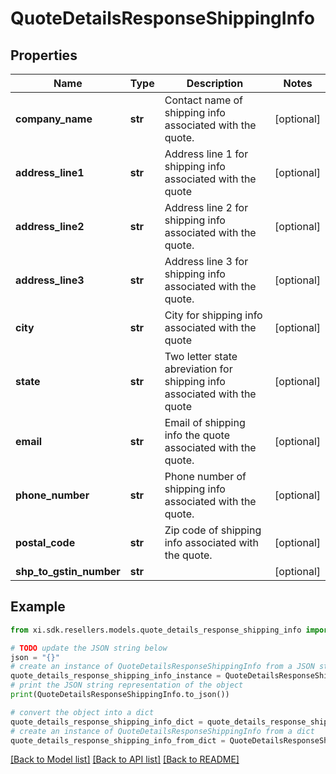 # QuoteDetailsResponseShippingInfo


## Properties

Name | Type | Description | Notes
------------ | ------------- | ------------- | -------------
**company_name** | **str** | Contact name  of shipping info associated with the quote. | [optional] 
**address_line1** | **str** | Address line 1 for shipping info associated with the quote | [optional] 
**address_line2** | **str** | Address line 2 for shipping info associated with the quote. | [optional] 
**address_line3** | **str** | Address line 3 for shipping info associated with the quote. | [optional] 
**city** | **str** | City for shipping info associated with the quote | [optional] 
**state** | **str** | Two letter state abreviation for shipping info associated with the quote | [optional] 
**email** | **str** | Email of shipping info the quote associated with the quote. | [optional] 
**phone_number** | **str** | Phone number of shipping info associated with the quote. | [optional] 
**postal_code** | **str** | Zip code of shipping info associated with the quote. | [optional] 
**shp_to_gstin_number** | **str** |  | [optional] 

## Example

```python
from xi.sdk.resellers.models.quote_details_response_shipping_info import QuoteDetailsResponseShippingInfo

# TODO update the JSON string below
json = "{}"
# create an instance of QuoteDetailsResponseShippingInfo from a JSON string
quote_details_response_shipping_info_instance = QuoteDetailsResponseShippingInfo.from_json(json)
# print the JSON string representation of the object
print(QuoteDetailsResponseShippingInfo.to_json())

# convert the object into a dict
quote_details_response_shipping_info_dict = quote_details_response_shipping_info_instance.to_dict()
# create an instance of QuoteDetailsResponseShippingInfo from a dict
quote_details_response_shipping_info_from_dict = QuoteDetailsResponseShippingInfo.from_dict(quote_details_response_shipping_info_dict)
```
[[Back to Model list]](../README.md#documentation-for-models) [[Back to API list]](../README.md#documentation-for-api-endpoints) [[Back to README]](../README.md)


